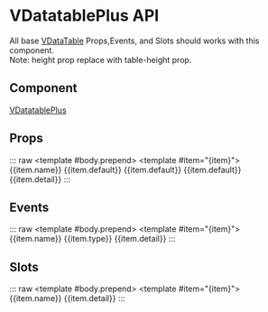 <script setup>
import { ref } from 'vue';

// Props
const propsSearch = ref(null);
const propsHeaders = ref([
    { title: 'Name', key: 'name', width: '30%' },
    { title: 'Type', key: 'type' },
    { title: 'Default', key: 'default', width: '20%' },
]);
const propsItems = ref([
    {
        name: 'headers',
        type: `
            All default headers properties and these:<br/>
            isShow: boolean | false<br/>
            filterable?: boolean | undefined<br/>
            filterType: string | FilterType | 'eq' | 'neq' | 'starts' | 'contains' | 'notcontains' | 'ends' | undefined<br/>
            filterMode?: string | FilterMode | 'selection' | 'types' | undefined<br/>
            allFilterValue?: any | undefined<br/>
            filterValue?: any | undefined<br/>
            filterItems?: [any] | undefined<br/>
            draggable?: boolean | undefined<br/>
            fixable?: boolean | undefined<br/>
        `,
        default: 'undefined',
        detail: 'Other than default headers properties.'
    },
    {
        name: 'title',
        type: 'string',
        default: 'undefined',
        detail: 'Title text on table header.'
    },
    { 
        name: 'hide-title-bar',
        type: 'boolean',
        default: false,
        detail: 'Hide title bar including column menu and header commands.'
    },
    {
        name: 'hide-column-menu',
        type: 'boolean',
        default: false,
        detail: 'Hide column menu.'
    },
    {
        name: 'drag-menu-height',
        type: 'number',
        default: '250',
        detail: 'Set height for column menu popup list to show vertical scrollbar.'
    },
    {
        name: 'column-menu-z-index',
        type: 'string | number',
        default: 'undefined',
        detail: `Set z-index for Column menu by default it's uses vuetify VMenu defualt z-index.`
    },
    {
        name: 'drag-menu-icon',
        type: 'string',
        default: '$menu',
        detail: 'Set icon for column menu.'
    },
    {
        name: 'drag-item-icon',
        type: 'string',
        default: 'mdi-drag-vertical',
        detail: 'Set icon for column menu item drag icon.'
    },
    {
        name: 'drag-item-freeze-icon',
        type: 'string',
        default: 'mdi-table-lock',
        detail: 'Set icon for column menu item fixable freeze icon.'
    },
    {
        name: 'drag-item-un-freeze-icon',
        type: 'string',
        default: 'mdi-table',
        detail: 'Set icon for column menu item fixable unfreeze icon.'
    },
    {
         name: 'hide-filter-row',
         type: 'boolean',
         default: false,
         detail: 'Hide heade filtr row.'
    },
    {
        name: 'filter-icon',
        type: 'string',
        default:' mdi-filter',
        detail: 'Set filter type menu icon'
    },
    {
        name: 'filter-menu-z-index',
        type: 'string | number',
        default: 'undefined',
        detail: `Set z-index for filter type menu by default it's uses vuetify VMenu defualt z-index.`
    },
    {
        name: 'hide-footer',
        type: 'boolean',
        default: false,
        detail: 'Hide footer i.e. pagination.'
    },
    {
        name: 'show-print',
        type: 'boolean',
        default: false,
        detail: 'Show print button on title bar.'
    },
    {
        name: 'print-icon',
        type: 'string',
        default: 'mdi-printer',
        detail: 'Set icon for print button'
    },
    {
        name: 'show-right-panel',
        type: 'boolean',
        default: false,
        detail: 'Enable resize splitter in the table area and show right panel.'
    },
    {
        name: 'right-panel-fixed',
        type: 'boolean',
        default: true,
        detail: 'Set right panel will be fixed or resizeable.'
    },
    {
        name: 'right-panel-width',
        type: 'number',
        default: '20',
        detail: 'Set right panel width in number which will be use as percertage i.e. 20 means 20% width will be set for right panel and 80% width will be avaialable for left panel where VDataTable placed.'
    },
    {
        name: 'table-height',
        type: 'string | number',
        default: '250',
        detail: 'Set main table (VDataTable) height.'
    },
    {
        name: 'select-on-row',
        type: 'boolean',
        default: false,
        detail: 'Enable row selection, required item-value or return-object=true same like show-select, and also required "v-model:selected-row".'
    },
    {
        name: 'highlight-row',
        type: 'boolean',
        default: false,
        detail: 'Enable to apply "row-highlight-class" on "select-on-row".'
    },
    {
        name: 'row-highlight-class',
        type: 'string',
        default: 'undefined',
        detail: 'Set row highlight class, work with other highlight row props.'
    },
    { 
        name: 'selected-row',
        type: 'string | number | boolean |object',
        default: 'null',
        detail: 'v-model:selected-row is for getting a single selected row on row click work seperately with default selection.'
    },
    {
        name: 'header-text-size',
        type: 'string',
        default: 'undefined',
        detail: 'Set header title font size.'
    },
    {
        name: 'header-icon-size',
        type: 'string',
        default: 'undefined',
        detail: 'Set headers icon size (sort and group by icons).'
    },
    {
        name: 'group-by-icon',
        type: 'string',
        default: 'mdi-table-plus',
        detail: 'Set icon for group by button.'
    },
    { 
        name: 'group-sort-asc-icon',
        type: 'string',
        default: 'mdi-sort-ascending',
        detail: 'Set group sort ascending icon.'
    },
    {
        name: 'group-sort-desc-icon',
        type: 'string',
        default: 'mdi-sort-descending',
        detail: 'Set group sort descending icon.'
    },    
]);

// Events
const eventsSearch = ref(null);
const eventsHeaders = ref([
    { title: 'Name', key: 'name' },
    { title: 'Type', key: 'type' },
]);
const eventsItems = ref([
    {
        name: 'update:selectedRow',
        type: '[any]',
        detail: 'Emit on "selected-row" change.'
    },
    {
        name: 'click:row',
        type: '[any]',
        detail: 'Trigger on row click.'
    },
    {
        name: 'columnMenuOpened',
        type: '[boolean]',
        detail: 'Emit on column open or closed.'
    },
    {
        name: 'columnMenuDragChange',
        type: '[any]',
        detail: 'VueDraggable drag change event.'
    },
    {
        name: 'columnMenuChecked',
        type: '[any]',
        detail: 'Trigger on column show/hide checkbox click.'
    },
    {
        name: 'columnMenuFixed',
        type: '[any]',
        detail: 'Trigger on column freeze/unfreeze checkbox icon click.'
    },
]);

// Slots
const slotsSearch = ref(null);
const slotsHeaders = ref([
    { title: 'Name', key: 'name' },
]);
const slotsItems = ref([
    {
        name: 'title',
        detail: 'Title slot in Titlebar.'
    },
    {
        name: 'pre-header-commands',
        detail: 'Slot before Print button in Titlebar.'
    },
    {
        name: 'post-header-commands',
        detail: 'Slot after Print button in Titlebar.'
    },
    {
        name: 'header-expand-section',
        detail: 'Slot below the Titlebar and above from VDataTable.'
    },
    {
        name: 'footer-append',
        detail: 'Slot in footer after pagination detail.'
    },
    {
        name: 'right-panel',
        detail: 'Right panel slot for ResizeableSplitter.'
    },
    {
        name: 'bottom-area',
        detail: 'Last bottom slot.'
    },
]);
</script>

# VDatatablePlus API

All base [VDataTable](https://vuetifyjs.com/en/api/v-data-table) Props,Events, and Slots should works with this component.<br/>
Note: height prop replace with table-height prop.

## Component
[VDatatablePlus](/componentdocs/vdatatableplus)

## Props
::: raw
<client-only>
    <v-data-table hide-default-footer
        :items-per-page="-1"
        :items-per-page-options="-1"
        :search="propsSearch"
        :headers="propsHeaders"
        :items="propsItems">
        <template #body.prepend>
            <tr>
                <td colspan="3" class="bg-grey-lighten-3">
                    <v-text-field hide-details 
                        variant="flat"
                        prepend-inner-icon="search"
                        placeholder="Search"
                        v-model="propsSearch"/>
                </td>
            </tr>
        </template>
        <template #item="{item}">
            <tr rowspan="2">
                <td class="font-weight-bold text-blue">{{item.name}}</td>
                <td class="text-green" v-html="item.type"/>
                <td>
                    <span v-if="item.default === true || item.default === false" class="text-purple">{{item.default}}</span>
                    <span v-else-if="item.default === 'null' || item.default === 'undefined'" class="text-blue">{{item.default}}</span>
                    <span v-else class="text-green">{{item.default}}</span>
                </td>
            </tr>
            <tr>
                <td colspan="3">{{item.detail}}</td>
            </tr>
        </template>
    </v-data-table>
</client-only>
:::

## Events
::: raw
<client-only>
    <v-data-table hide-default-footer
        :items-per-page="-1"
        :items-per-page-options="-1"
        :search="eventsSearch"
        :headers="eventsHeaders"
        :items="eventsItems">
        <template #body.prepend>
            <tr>
                <td colspan="3" class="bg-grey-lighten-3">
                    <v-text-field hide-details 
                        variant="flat"
                        prepend-inner-icon="search"
                        placeholder="Search"
                        v-model="eventsSearch"/>
                </td>
            </tr>
        </template>
        <template #item="{item}">
            <tr rowspan="2">
                <td class="font-weight-bold text-blue">{{item.name}}</td>
                <td class="text-green">{{item.type}}</td>
            </tr>
            <tr>
                <td colspan="2">{{item.detail}}</td>
            </tr>
        </template>
    </v-data-table>
</client-only>
:::

## Slots
::: raw
<client-only>
    <v-data-table hide-default-footer
        :items-per-page="-1"
        :items-per-page-options="-1"
        :search="slotsSearch"
        :headers="slotsHeaders"
        :items="slotsItems">
        <template #body.prepend>
            <tr>
                <td colspan="3" class="bg-grey-lighten-3">
                    <v-text-field hide-details 
                        variant="flat"
                        prepend-inner-icon="search"
                        placeholder="Search"
                        v-model="eventsSearch"/>
                </td>
            </tr>
        </template>
        <template #item="{item}">
            <tr rowspan="2">
                <td class="font-weight-bold text-blue">{{item.name}}</td>
            </tr>
            <tr>
                <td>{{item.detail}}</td>
            </tr>
        </template>
    </v-data-table>
</client-only>
:::